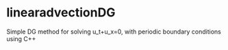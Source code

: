 # linearadvectionDG
Simple DG method for solving u_t+u_x=0, with periodic boundary conditions using C++

